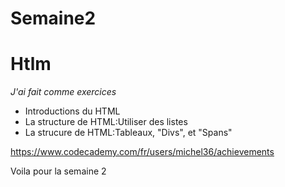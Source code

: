 # Semaine2

<h1>Htlm</h1>

<em> J'ai fait comme exercices </em>

<ul>

<li> Introductions du HTML</li>

<li> La structure de HTML:Utiliser des listes</li>

<li>La strucure de HTML:Tableaux, "Divs", et "Spans"</li>

</ul>

https://www.codecademy.com/fr/users/michel36/achievements

Voila pour la semaine 2


